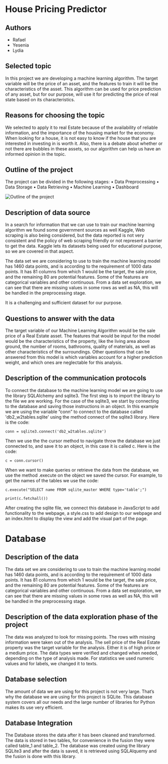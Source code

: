# House Pricing Predictor
## Authors
- Rafael
- Yesenia
- Lydia 

## Selected topic

In this project we are developing a machine learning algorithm. The target variable will be the price of an asset, and the features to train it will be the characteristics of the asset. This algorithm can be used for price prediction of any asset, but for our purpose, will use it for predicting the price of real state based on its characteristics. 

## Reasons for choosing the topic

We selected to apply it to real Estate because of the availability of reliable information, and the importance of the housing market for the economy. When looking for a house, it is not easy to know if the house that you are interested in investing in is worth it. Also, there is a debate about whether or not there are bubbles in these assets, so our algorithm can help us have an informed opinion in the topic. 


## Outline of the project
The project can be divided in the following stages:
•	Data Preprocessing
•	Data Storage
•	Data Retrieving
•	Machine Learning 
•	Dashboard


![Outline of the project](https://user-images.githubusercontent.com/96758511/172086634-d59b14e3-1128-4275-8fe7-9032493721b1.png)



## Description of data source

In a search for information that we can use to train our machine learning algorithm we found some government sources as well Kaggle, Web scraping is also being considered, but the data reported is not very consistent and the policy of web scraping friendly or not represent a barrier to get the data. Kaggle lets its datasets being used for educational purpose, so we are covered in that aspect.  

The data set we are considering to use to train the machine learning model has 1460 data points, and is according to the requirement of 1000 data points. It has 81 columns from which 1 would be the target, the sale price, and the remaining 80 are potential features. 
Some of the features are categorical variables and other continuous. From a data set exploration, we can see that there are missing values in some rows as well as NA, this will be handled in the preprocessing stage. 

It is a challenging and sufficient dataset for our purpose. 


## Questions to answer with the data

The target variable of our Machine Learning Algorithm would be the sale price of a Real Estate asset. The features that would be input for the model would be the characteristics of the property, like the living area above ground, the number of rooms, bathrooms, quality of materials, as well as other characteristics of the surroundings. 
Other questions that can be answered from this model is which variables account for a higher prediction weight, and which ones are neglectable for this analysis. 



## Description of the communication protocols
To connect the database to the machine learning model we are going to use the library SQLAlchemy and sqlite3.  The first step is to import the library to the file we are working. For the case of the sqlite3, we start by connecting to the database and saving those instructions in an object. In this example we are using the variable “conn” to connect to the database called 'db2_w2tables.sqlite' using the method connect of the sqlite3 library. Here is the code:
```
conn = sqlite3.connect('db2_w2tables.sqlite')
```
Then we use the the cursor method to navigate throw the database we just connected to, and save it to an object, in this case it is called c. Here is the code:
```
c = conn.cursor()
```
When we want to make queries or retrieve the data from the database, we use the method .execute on the object we saved the cursor. For example, to get the names of the tables we use the code:
```
c.execute("SELECT name FROM sqlite_master WHERE type='table';")

print(c.fetchall())
```

After creating the sqlite file, we connect this database in JavaScript to add functionality to the webpage, a style.css to add design to our webpage and an index.html to display the view and add the visual part of the page.  

# Database


## Description of the data 

The data set we are considering to use to train the machine learning model has 1460 data points, and is according to the requirement of 1000 data points. It has 81 columns from which 1 would be the target, the sale price, and the remaining 80 are potential features. Some of the features are categorical variables and other continuous. From a data set exploration, we can see that there are missing values in some rows as well as NA, this will be handled in the preprocessing stage.

## Description of the data exploration phase of the project

The data was analyzed to look for missing points. The rows with missing information were taken out of the analysis. The sell price of the Real Estate property was the target variable for the analysis. Either it is of high price or a medium price.
The data types were verified and changed when needed, depending on the type of analysis made. For statistics we used numeric values and for labels, we changed it to texts. 

## Database selection 

The amount of data we are using for this project is not very large. That’s why the database we are using for this project is SQLite. This database system covers all our needs and the large number of libraries for Python makes its use very efficient. 


## Database Integration
The Database stores the data after it has been cleaned and transformed. The data is stored in two tables, for convenience in the fusion they were called table_1 and table_2. The database was created using the library SQLite3 and after the data is saved, it is retrieved using SQLAlquemy and the fusion is done with this library.
